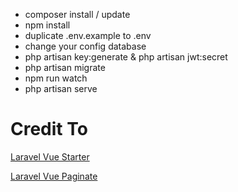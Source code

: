 - composer install / update
- npm install
- duplicate .env.example to .env
- change your config database
- php artisan key:generate & php artisan jwt:secret
- php artisan migrate 
- npm run watch
- php artisan serve

# Credit To
[Laravel Vue Starter](https://github.com/cretueusebiu/laravel-vue-spa)

[Laravel Vue Paginate](https://github.com/gilbitron/laravel-vue-pagination)
    